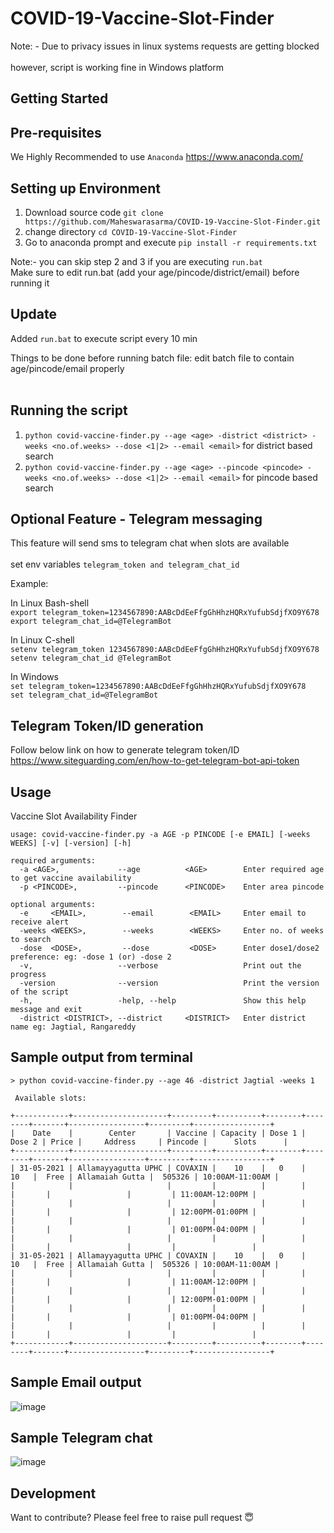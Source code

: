 # COVID-19-Vaccine-Slot-Finder

Note: - Due to privacy issues in linux systems requests are getting blocked <br><br>
however, script is working fine in Windows platform

## Getting Started

## Pre-requisites

We Highly Recommended to use `Anaconda`  https://www.anaconda.com/


## Setting up Environment

1. Download source code `git clone https://github.com/Maheswarasarma/COVID-19-Vaccine-Slot-Finder.git`
2. change directory `cd COVID-19-Vaccine-Slot-Finder`
3. Go to anaconda prompt and execute  `pip install -r requirements.txt`

Note:- you can skip step 2 and 3 if you are executing `run.bat` <br>
Make sure to edit run.bat (add your age/pincode/district/email) before running it


## Update

Added `run.bat` to execute script every 10 min <br>

Things to be done before running batch file: edit batch file to contain age/pincode/email properly<br><br>

## Running the script
1. `python covid-vaccine-finder.py --age <age> -district <district> -weeks <no.of.weeks> --dose <1|2> --email <email>` for district based search
2. `python covid-vaccine-finder.py --age <age> --pincode <pincode> -weeks <no.of.weeks> --dose <1|2> --email <email>` for pincode based search


## Optional Feature - Telegram messaging
This feature will send sms to telegram chat when slots are available <br><br>
set env variables `telegram_token and telegram_chat_id`

Example:<br/>

In Linux Bash-shell <br/>
`export telegram_token=1234567890:AABcDdEeFfgGhHhzHQRxYufubSdjfXO9Y678`
<br/>
 `export telegram_chat_id=@TelegramBot`
 
In Linux C-shell <br/>
`setenv telegram_token 1234567890:AABcDdEeFfgGhHhzHQRxYufubSdjfXO9Y678`
<br/>
`setenv telegram_chat_id @TelegramBot`

In Windows <br/>
`set telegram_token=1234567890:AABcDdEeFfgGhHhzHQRxYufubSdjfXO9Y678`
<br/>
`set telegram_chat_id=@TelegramBot`


## Telegram Token/ID generation <br/>
Follow below link on how to generate telegram token/ID <br/>
https://www.siteguarding.com/en/how-to-get-telegram-bot-api-token

## Usage
Vaccine Slot Availability Finder

`usage: covid-vaccine-finder.py -a AGE -p PINCODE [-e EMAIL] [-weeks WEEKS] [-v] [-version] [-h]`
```
required arguments:
  -a <AGE>,             --age          <AGE>        Enter required age to get vaccine availability
  -p <PINCODE>,         --pincode      <PINCODE>    Enter area pincode
  
optional arguments:
  -e     <EMAIL>,        --email        <EMAIL>     Enter email to receive alert
  -weeks <WEEKS>,        --weeks        <WEEKS>     Enter no. of weeks to search
  -dose  <DOSE>,         --dose         <DOSE>      Enter dose1/dose2 preference: eg: -dose 1 (or) -dose 2 
  -v,                   --verbose                   Print out the progress
  -version              --version                   Print the version of the script
  -h,                   -help, --help               Show this help message and exit
  -district <DISTRICT>, --district     <DISTRICT>   Enter district name eg: Jagtial, Rangareddy
```

## Sample output from terminal

```
> python covid-vaccine-finder.py --age 46 -district Jagtial -weeks 1

 Available slots:

+------------+---------------------+---------+----------+--------+--------+-------+-----------------+---------+-----------------+
|    Date    |        Center       | Vaccine | Capacity | Dose 1 | Dose 2 | Price |     Address     | Pincode |      Slots      |
+------------+---------------------+---------+----------+--------+--------+-------+-----------------+---------+-----------------+
| 31-05-2021 | Allamayyagutta UPHC | COVAXIN |    10    |   0    |   10   |  Free | Allamaiah Gutta |  505326 | 10:00AM-11:00AM |
|            |                     |         |          |        |        |       |                 |         | 11:00AM-12:00PM |
|            |                     |         |          |        |        |       |                 |         | 12:00PM-01:00PM |
|            |                     |         |          |        |        |       |                 |         | 01:00PM-04:00PM |
|            |                     |         |          |        |        |       |                 |         |                 |
| 31-05-2021 | Allamayyagutta UPHC | COVAXIN |    10    |   0    |   10   |  Free | Allamaiah Gutta |  505326 | 10:00AM-11:00AM |
|            |                     |         |          |        |        |       |                 |         | 11:00AM-12:00PM |
|            |                     |         |          |        |        |       |                 |         | 12:00PM-01:00PM |
|            |                     |         |          |        |        |       |                 |         | 01:00PM-04:00PM |
|            |                     |         |          |        |        |       |                 |         |                 |
+------------+---------------------+---------+----------+--------+--------+-------+-----------------+---------+-----------------+
```


## Sample Email output

![image](https://user-images.githubusercontent.com/25954119/119632213-3ad8ec80-be2e-11eb-855e-b7ffe7306c08.png)




## Sample Telegram chat

![image](https://user-images.githubusercontent.com/25954119/119632361-5c39d880-be2e-11eb-9cc0-40a912607e66.png)



 ## Development
 
 Want to contribute? Please feel free to raise pull request 😇
